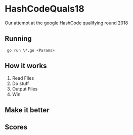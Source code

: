 # HashCodeQuals18
 Our attempt at the google HashCode qualifying round 2018

## Running

``` go run \*.go <Params>```

## How it works
1. Read Files
2. Do stuff
3. Output Files
4. Win

## Make it better

## Scores
